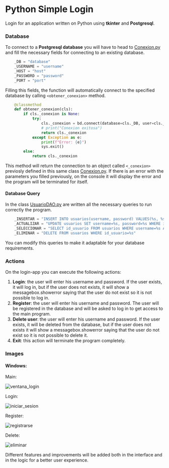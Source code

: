 # Python Simple Login

Login for an application written on Python using **tkinter** and **Postgresql**.

### Database
To connect to a **Postgresql database** you will have to head to [Conexion.py](http://github.com/Danteps-4/Python-Login/blob/master/Conexion.py "Conexion.py") and fill the necessary fields for connecting to an existing database.

```python
    _DB = "database"
    _USERNAME = "username"
    _HOST = "host"
    _PASSWORD = "password"
    _PORT = "port"
```
Filling this fields, the function will automatically connect to the specified database by calling `<obtener_conexion>` method.

```python
    @classmethod
    def obtener_conexion(cls):
        if cls._conexion is None:
            try:
                cls._conexion = bd.connect(database=cls._DB, user=cls._USERNAME, host=cls._HOST, password=cls._PASSWORD, port=cls._PORT)
                # print("Conexion exitosa")
                return cls._conexion
            except Exception as e:
                print(f"Error: {e}")
                sys.exit()
        else:
            return cls._conexion
```
This method will return the connection to an object called `<_conexion>` previosly defined in this same class [Conexion.py](http://github.com/Danteps-4/Python-Login/blob/master/Conexion.py "Conexion.py"). If there is an error with the parameters you filled previously, on the console it will display the error and the program will be terminated for itself.

#### Database Query

In the class [UsuarioDAO.py](http://github.com/Danteps-4/Python-Login/blob/master/UsuarioDAO.py "UsuarioDAO.py") are written all the necessary queries to run correctly the program.
```python
    _INSERTAR = "INSERT INTO usuarios(username, password) VALUES(%s, %s)"
    _ACTUALIZAR = "UPDATE usuarios SET username=%s, password=%s WHERE id_usuario = %s"
    _SELECCIONAR = "SELECT id_usuario FROM usuarios WHERE username=%s AND password=%s"
    _ELIMINAR = "DELETE FROM usuarios WHERE id_usuario=%s"
```
You can modify this queries to make it adaptable for your database requirements.



### Actions

On the login-app you can execute the following actions:

1. **Login**: the user will enter his username and password. If the user exists, it will log in, but if the user does not exists, it will show a messagebox.showerror saying that the user do not exist so it is not possible to log in.
2. **Register**: the user will enter his username and password. The user will be registered in the database and will be asked to log in to get access to the main program.
3. **Delete user**: the user will enter his username and password. If the user exists, it will be deleted from the database, but if the user does not exists it will show a messagebox.showerror saying that the user do not exist so it is not possible to delete it.
4. **Exit**: this action will terminate the program completely.

### Images
#### Windows:
Main:

![ventana_login](https://user-images.githubusercontent.com/77952824/144902782-fcda9478-ca03-4c6a-8196-3394f02f07cb.png)

Login:

![iniciar_sesion](https://user-images.githubusercontent.com/77952824/144902779-cef33365-5a67-496c-890d-b5abf0f94f37.png)

Register:

![registrarse](https://user-images.githubusercontent.com/77952824/144902780-1c16f121-d4cc-4d00-bdc4-e063ced0db56.png)

Delete:

![eliminar](https://user-images.githubusercontent.com/77952824/144902771-ea9576af-137d-4ee9-8dab-4012b625c4b6.png)


Different features and improvements  will be added both in the interface and in the logic for a better user experience.